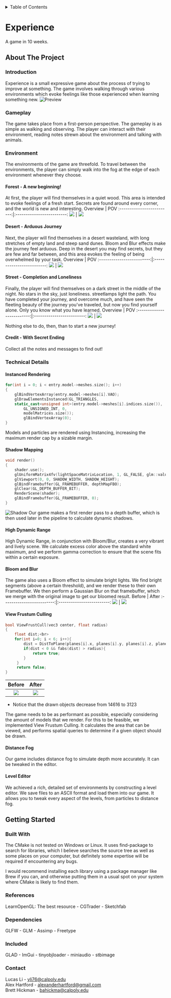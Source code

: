 <!-- TABLE OF CONTENTS -->
<details>
  <summary>Table of Contents</summary>
  <ol>
    <li>
      <a href="#about-the-project">About The Project</a>
      <ul>
        <li><a href="#introduction">Introduction</a></li>
        <li><a href="#gameplay">Gameplay</a></li>
        <li>
          <a href="#environment">Environment</a>
          <ul>
            <li><a href="#forest---a-new-beginning">Forest - A new beginning</a></li>
            <li><a href="#desert---arduous-journey">Desert - Arduous Journey</a></li>
            <li><a href="#street---completion-and-loneliness">Street - Completion and Loneliness</a></li>
            <li><a href="#credit---with-secret-ending">Credit - With Secret Ending</a></li>
          </ul>
        </li>
        <li><a href="#technical-details">Technical Details</a>
        <ul>
            <li><a href="#instanced-rendering">Instanced Rendering</a></li>
            <li><a href="#shadow-mapping">Shadow Mapping</a></li>
            <li><a href="#high-dynamic-range">High Dynamic Range</a></li>
            <li><a href="#bloom-and-blur">Bloom and Blur</a></li>
            <li><a href="#view-frustum-culling">View Frustum Culling</a></li>
            <li><a href="#distance-fog">Distance Fog</a></li>
            <li><a href="#level-editor">Level Editor</a></li>
          </ul>
        </li>
      </ul>
    </li>
    <li>
      <a href="#getting-started">Getting Started</a>
      <ul>
        <li><a href="#built-with">Built With</a></li>
      </ul>
    </li>
    <li><a href="#references">References</a></li>
    <li><a href="#contact">Contact</a></li>
  </ol>
</details>

# Experience
A game in 10 weeks.

## About The Project
### Introduction
Experience is a small expressive game about the process of trying to improve at something.
The game involves walking through various environments which evoke feelings like those experienced when learning something new.
![Preview](https://github.com/CPE-476/Experience/blob/main/Final/HTML/src/f2.png?raw=true)

### Gameplay
The game takes place from a first-person perspective. The gameplay is as simple as walking and observing. The player can interact with their environment, reading notes strewn about the environment and talking with animals.

### Environment
The environments of the game are threefold. To travel between the environments, the player can simply walk into the fog at the edge of each environment whenever they choose.

#### Forest - A new beginning!
At first, the player will find themselves in a quiet wood. This area is intended to evoke feelings of a fresh start. Secrets are found around every corner, and the world is new and interesting.
Overview             |  POV
:-------------------------:|:-------------------------:
![](https://github.com/CPE-476/Experience/blob/main/Final/HTML/src/f1.png?raw=true)  |  ![](https://github.com/CPE-476/Experience/blob/main/Final/HTML/src/f2.png?raw=true)

#### Desert - Arduous Journey
Next, the player will find themselves in a desert wasteland, with long stretches of empty land and steep sand dunes. Bloom and Blur effects make the journey feel arduous. Deep in the desert you may find secrets, but they are few and far between, and this area evokes the feeling of being overwhelmed by your task.
Overview             |  POV
:-------------------------:|:-------------------------:
![](https://github.com/CPE-476/Experience/blob/main/Final/HTML/src/d1.png?raw=true)  |  ![](https://github.com/CPE-476/Experience/blob/main/Final/HTML/src/d2.png?raw=true)

#### Street - Completion and Loneliness
Finally, the player will find themselves on a dark street in the middle of the night. No stars in the sky, just loneliness. streetlamps light the path. You have completed your journey, and overcome much, and have seen the fleeting beauty of the journey you've traveled, but now you find yourself alone. Only you know what you have learned.
Overview             |  POV
:-------------------------:|:-------------------------:
![](https://github.com/CPE-476/Experience/blob/main/Final/HTML/src/s1.png?raw=true)  |  ![](https://github.com/CPE-476/Experience/blob/main/Final/HTML/src/s2.png?raw=true)

Nothing else to do, then, than to start a new journey!

#### Credit - With Secret Ending
Collect all the notes and messages to find out!
### Technical Details
#### Instanced Rendering
```c++
for(int i = 0; i < entry.model->meshes.size(); i++)
{
    glBindVertexArray(entry.model->meshes[i].VAO);
    glDrawElementsInstanced(GL_TRIANGLES,
    static_cast<unsigned int>(entry.model->meshes[i].indices.size()),
        GL_UNSIGNED_INT, 0,
        modelMatrices.size());
        glBindVertexArray(0);
}
```
Models and particles are rendered using Instancing, increasing the maximum render cap by a sizable margin.

#### Shadow Mapping
```c++
void render()
{
    shader.use();
    glUniformMatrix4fv(lightSpaceMatrixLocation, 1, GL_FALSE, glm::value_ptr(lightSpaceMatrix));
    glViewport(0, 0, SHADOW_WIDTH, SHADOW_HEIGHT);
    glBindFramebuffer(GL_FRAMEBUFFER, depthMapFBO);
    glClear(GL_DEPTH_BUFFER_BIT);
    RenderScene(shader);
    glBindFramebuffer(GL_FRAMEBUFFER, 0);
}
```
![Shadow](https://github.com/CPE-476/Experience/blob/main/Final/HTML/src/shadow.png?raw=true)
Our game makes a first render pass to a depth buffer, which is then used later in the pipeline to calculate dynamic shadows.

#### High Dynamic Range
High Dynamic Range, in conjunction with Bloom/Blur, creates a very vibrant and lively scene. We calculate excess color above the standard white maximum, and we perform gamma correction to ensure that the scene fits within a certain exposure.

#### Bloom and Blur
The game also uses a Bloom effect to simulate bright lights. We find bright segments (above a certain threshold), and we render these to their own Framebuffer. We then perform a Gaussian Blur on that framebuffer, which we merge with the original image to get our bloomed result.
Before             |  After
:-------------------------:|:-------------------------:
![](https://github.com/CPE-476/Experience/blob/main/Final/HTML/src/before_bloomblur.png?raw=true)  |  ![](https://github.com/CPE-476/Experience/blob/main/Final/HTML/src/after_bloomblur.png?raw=true)

#### View Frustum Culling
```c++
bool ViewFrustCull(vec3 center, float radius)
{
    float dist;<br>
    for(int i=0; i < 6; i++){
        dist = DistToPlane(planes[i].x, planes[i].y, planes[i].z, planes[i].w, center);
        if(dist < 0 && fabs(dist) > radius){
            return true;
        }
     }
     return false;
}
```
Before             |  After
:-------------------------:|:-------------------------:
![](https://github.com/CPE-476/Experience/blob/main/Final/HTML/src/before_cull.png?raw=true)  |  ![](https://github.com/CPE-476/Experience/blob/main/Final/HTML/src/after_cull.png?raw=true)

* Notice that the drawn objects decrease from 14616 to 3123

The game needs to be as performant as possible, especially considering the amount of models that we render. For this to be feasible, we implemented View Frustum Culling. It calculates the area that can be viewed, and performs spatial queries to determine if a given object should be drawn.

#### Distance Fog
Our game includes distance fog to simulate depth more accurately. It can be tweaked in the editor.

#### Level Editor
We achieved a rich, detailed set of environments by constructing a level editor. We save files to an ASCII format and load them into our game. It allows you to tweak every aspect of the levels, from particles to distance fog.

## Getting Started
### Built With
The CMake is not tested on Windows or Linux.
It uses find-package to search for libraries, which I believe searches the source tree as well as some places on your computer, but definitely some expertise will be required if encountering any bugs.

I would recommend installing each library using a package manager like Brew if you can, and otherwise putting them in a usual spot on your system where CMake is likely to find them.

### References
LearnOpenGL: The best resource - CGTrader - Sketchfab

### Dependencies
GLFW - GLM - Assimp - Freetype

### Included
GLAD - ImGui - tinyobjloader - miniaudio - stbimage

### Contact
Lucas Li - yli76@calpoly.edu<br />
Alex Hartford - alexanderhartford@gmail.com <br />
Brett Hickman - bahickma@calpoly.edu

